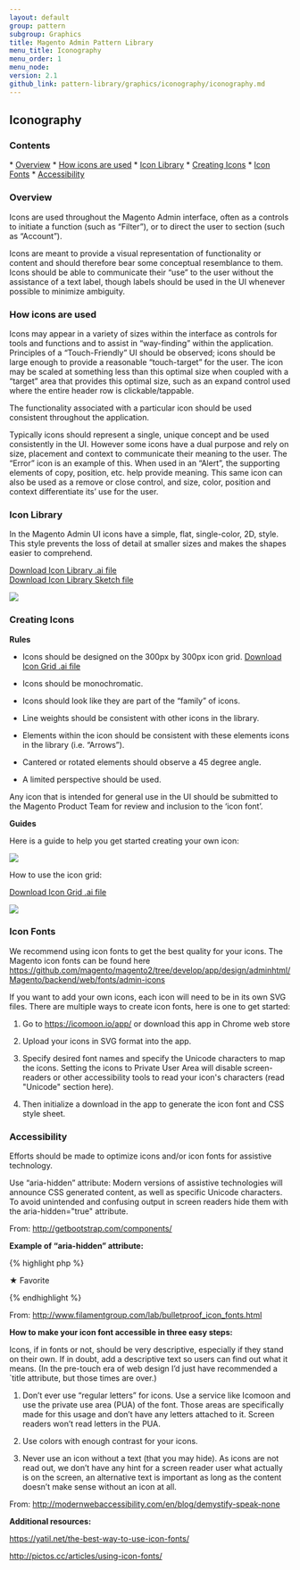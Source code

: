```yaml
---
layout: default
group: pattern
subgroup: Graphics
title: Magento Admin Pattern Library
menu_title: Iconography
menu_order: 1
menu_node:
version: 2.1
github_link: pattern-library/graphics/iconography/iconography.md
---
```


<h2>Iconography</h2>

<h3>Contents</h3> 
* <a href="#overview">Overview</a>
* <a href="#how-icons-used">How icons are used</a>
* <a href="#icon-library">Icon Library</a>
* <a href="#creating-icons">Creating Icons</a>
* <a href="#icon-fonts">Icon Fonts</a>
* <a href="#accessibility">Accessibility</a>


<h3 id="overview">Overview</h3>

Icons are used throughout the Magento Admin interface, often as a controls to initiate a function (such as “Filter”), or to direct the user to section (such as “Account”).

Icons are meant to provide a visual representation of functionality or content and should therefore bear some conceptual resemblance to them. Icons should be able to communicate their “use” to the user without the assistance of a text label, though labels should be used in the UI whenever possible to minimize ambiguity.


<h3 id="how-icons-used">How icons are used</h3>

Icons may appear in a variety of sizes within the interface as controls for tools and functions and to assist in “way-finding” within the application.  Principles of a “Touch-Friendly” UI should be observed; icons should be large enough to provide a reasonable “touch-target” for the user.  The icon may be scaled at something less than this optimal size when coupled with a “target” area that provides this optimal size, such as an expand control used where the entire header row is clickable/tappable.

The functionality associated with a particular icon should be used consistent throughout the application.

Typically icons should represent a single, unique concept and be used consistently in the UI. However some icons have a dual purpose and rely on size, placement and context to communicate their meaning to the user.  The “Error” icon is an example of this. When used in an “Alert”, the supporting elements of copy, position, etc. help provide meaning.  This same icon can also be used as a remove or close control, and size, color, position and context differentiate its’ use for the user.  


<h3 id="icon-library">Icon Library</h3>

In the Magento Admin UI icons have a simple, flat, single-color, 2D, style. This style prevents the loss of detail at smaller sizes and makes the shapes easier to comprehend.

<a href="src/Magento-icon-library.ai"> Download Icon Library .ai file</a><br>
<a href="src/magento_icon_library.sketch"> Download Icon Library Sketch file</a>

<img src="img/Magento-icon-contact-sheet.png">


<h3 id="creating-icons">Creating Icons</h3>

**Rules**

*	Icons should be designed on the 300px by 300px icon grid. <a href="src/Magento_icon_grid_300x300.ai"> Download Icon Grid .ai file</a>

*	Icons should be monochromatic.

*	Icons should look like they are part of the “family” of icons.

*	Line weights should be consistent with other icons in the library.

*	Elements within the icon should be consistent with these elements icons in the library (i.e. “Arrows”).

*	Cantered or rotated elements should observe a 45 degree angle.

*	A limited perspective should be used.

Any icon that is intended for general use in the UI should be submitted to the Magento Product Team for review and inclusion to the ‘icon font’.


**Guides**

Here is a guide to help you get started creating your own icon:

<img src="img/icon-construction-guide.png">


How to use the icon grid:

<a href="src/Magento_icon_grid_300x300.ai"> Download Icon Grid .ai file</a>

<img src="img/using-icon-grid.png">


<h3 id="icon-fonts">Icon Fonts</h3>

We recommend using icon fonts to get the best quality for your icons. The Magento icon fonts can be found here <a href="https://github.com/magento/magento2/tree/develop/app/design/adminhtml/Magento/backend/web/fonts/admin-icons" target="_blank"> https://github.com/magento/magento2/tree/develop/app/design/adminhtml/Magento/backend/web/fonts/admin-icons </a> 

If you want to add your own icons, each icon will need to be in its own SVG files. There are multiple ways to create icon fonts, here is one to get started:


1. Go to <a href="https://icomoon.io/app/" target="_blank"> https://icomoon.io/app/ </a> or download this app in Chrome web store  

2. Upload your icons in SVG format into the app. 

3. Specify desired font names and specify the Unicode characters to map the icons. Setting the icons to Private User Area will disable screen-readers or other accessibility tools to read your icon's characters (read "Unicode" section here). 

4. Then initialize a download in the app to generate the icon font and CSS style sheet. 



<h3 id="accessibility">Accessibility</h3>

Efforts should be made to optimize icons and/or icon fonts for assistive technology.  

Use “aria-hidden” attribute: 
Modern versions of assistive technologies will announce CSS generated content, as well as specific Unicode characters. To avoid unintended and confusing output in screen readers hide them with the aria-hidden="true" attribute. 

From: <a href="http://getbootstrap.com/components/" target="_blank">http://getbootstrap.com/components/</a>


**Example of “aria-hidden” attribute:**

{% highlight php %}
<style>
  .icon-star:before { content: "★ "; }
</style>

<span><span class="icon-star" aria-hidden="true"></span>Favorite</span>

{% endhighlight %}

From: <a href="http://www.filamentgroup.com/lab/bulletproof_icon_fonts.html" target="_blank">http://www.filamentgroup.com/lab/bulletproof_icon_fonts.html</a>


**How to make your icon font accessible in three easy steps:**

Icons, if in fonts or not, should be very descriptive, especially if they stand on their own. If in doubt, add a descriptive text so users can find out what it means. (In the pre-touch era of web design I’d just have recommended a `title attribute, but those times are over.)

1.	Don’t ever use “regular letters” for icons. Use a service like Icomoon and use the private use area (PUA) of the font. Those areas are specifically made for this usage and don’t have any letters attached to it. Screen readers won’t read letters in the PUA.

2.	Use colors with enough contrast for your icons.

3.	Never use an icon without a text (that you may hide). As icons are not read out, we don’t have any hint for a screen reader user what actually is on the screen, an alternative text is important as long as the content doesn’t make sense without an icon at all. 

From: <a href="http://modernwebaccessibility.com/en/blog/demystify-speak-none" target="_blank"> http://modernwebaccessibility.com/en/blog/demystify-speak-none </a>


**Additional resources:**

<a href="https://yatil.net/the-best-way-to-use-icon-fonts/
" target="_blank">https://yatil.net/the-best-way-to-use-icon-fonts/</a>

<a href="http://pictos.cc/articles/using-icon-fonts/
" target="_blank">http://pictos.cc/articles/using-icon-fonts/</a>


